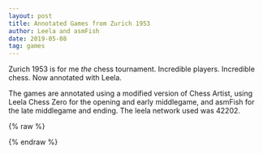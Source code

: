```yaml
---
layout: post
title: Annotated Games from Zurich 1953
author: Leela and asmFish
date: 2019-05-08
tag: games
---
```


Zurich 1953 is for me *the* chess tournament. Incredible players. Incredible chess. Now annotated with
Leela.

The games are annotated using a
modified version of Chess Artist, using Leela Chess Zero for the opening and early middlegame, and
asmFish for the late middlegame and ending. The leela network used was 42202.

<!--more-->

{% raw %}
<div class="cbreplay" data-url="/public/pgn/ann_zurich1953.pgn">
        </div>
{% endraw %}
